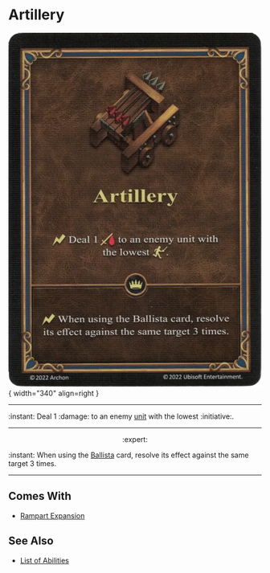 # Artillery

![Artillery](../assets/abilities-artillery.webp){ width="340" align=right }

___
:instant: Deal 1 :damage: to an enemy [unit](../units.md) with the lowest :initiative:.
___
<p style="text-align: center;" markdown> :expert: </p>

:instant: When using the [Ballista](../war_machines/ballista.md) card, resolve its effect against the same target 3 times.
___


## Comes With

- [Rampart Expansion](../content.md)


## See Also

- [List of Abilities](../abilities.md)
